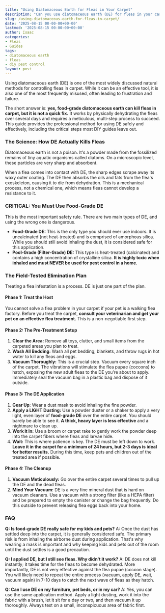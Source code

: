 ```yaml
---
title: "Using Diatomaceous Earth for Fleas in Your Carpet"
description: "Can you use diatomaceous earth (DE) for fleas in your carpet? An expert explains the right way to use it, the critical safety warnings, and why it often fails."
slug: /using-diatomaceous-earth-for-fleas-in-carpet/
date: '2025-08-15 00-00-00+00-00'
lastmod: '2025-08-15 00-00-00+00-00'
author: Isaac
categories:
- Fleas
- Guides
tags:
- diatomaceous earth
- fleas
- diy pest control
layout: post
---
```

Using diatomaceous earth (DE) is one of the most widely discussed natural methods for controlling fleas in carpet. While it can be an effective tool, it is also one of the most frequently misused, often leading to frustration and failure.

The short answer is: **yes, food-grade diatomaceous earth can kill fleas in carpet, but it is not a quick fix.** It works by physically dehydrating the fleas over several days and requires a meticulous, multi-step process to succeed. This guide provides the professional method for using DE safely and effectively, including the critical steps most DIY guides leave out.

### The Science: How DE Actually Kills Fleas

Diatomaceous earth is not a poison. It's a powder made from the fossilized remains of tiny aquatic organisms called diatoms. On a microscopic level, these particles are very sharp and absorbent.

When a flea comes into contact with DE, the sharp edges scrape away its waxy outer coating. The DE then absorbs the oils and fats from the flea's exoskeleton, causing it to die from dehydration. This is a mechanical process, not a chemical one, which means fleas cannot develop a resistance to it.

### CRITICAL: You Must Use Food-Grade DE

This is the most important safety rule. There are two main types of DE, and using the wrong one is dangerous.

*   **Food-Grade DE:** This is the only type you should ever use indoors. It is uncalcinated (not heat-treated) and is comprised of amorphous silica. While you should still avoid inhaling the dust, it is considered safe for this application.
*   **Pool-Grade (Filter-Grade) DE:** This type is heat-treated (calcinated) and contains a high concentration of crystalline silica. **It is highly toxic when inhaled and must NEVER be used for pest control in a home.**

### The Field-Tested Elimination Plan

Treating a flea infestation is a process. DE is just one part of the plan.

#### Phase 1: Treat the Host

You cannot solve a flea problem in your carpet if your pet is a walking flea factory. Before you treat the carpet, **consult your veterinarian and get your pet on an effective flea treatment.** This is a non-negotiable first step.

#### Phase 2: The Pre-Treatment Setup

1.  **Clear the Area:** Remove all toys, clutter, and small items from the carpeted areas you plan to treat.
2.  **Wash All Bedding:** Wash all pet bedding, blankets, and throw rugs in hot water to kill any fleas and eggs.
3.  **Vacuum Thoroughly:** This is a crucial step. Vacuum every square inch of the carpet. The vibrations will stimulate the flea pupae (cocoons) to hatch, exposing the new adult fleas to the DE you're about to apply. Immediately seal the vacuum bag in a plastic bag and dispose of it outside.

#### Phase 3: The DE Application

1.  **Gear Up:** Wear a dust mask to avoid inhaling the fine powder.
2.  **Apply a LIGHT Dusting:** Use a powder duster or a shaker to apply a very light, even layer of **food-grade DE** over the entire carpet. You should barely be able to see it. **A thick, heavy layer is less effective** and a nightmare to clean up.
3.  **Work it In:** Use a broom or carpet rake to gently work the powder deep into the carpet fibers where fleas and larvae hide.
4.  **Wait:** This is where patience is key. The DE must be left down to work. **Leave it in the carpet for a minimum of 24 hours, but 2-3 days is ideal for better results.** During this time, keep pets and children out of the treated area if possible.

#### Phase 4: The Cleanup

1.  **Vacuum Meticulously:** Go over the entire carpet several times to pull up the DE and the dead fleas.
2.  **Mind Your Vacuum:** DE is a very fine mineral dust that is hard on vacuum cleaners. Use a vacuum with a strong filter (like a HEPA filter) and be prepared to empty the canister or change the bag frequently. Do this outside to prevent releasing flea eggs back into your home.

### FAQ

**Q: Is food-grade DE really safe for my kids and pets?**
A: Once the dust has settled deep into the carpet, it is generally considered safe. The primary risk is from inhaling the airborne dust during application. That's why wearing a mask is important and why keeping kids and pets out of the room until the dust settles is a good precaution.

**Q: I applied DE, but I still see fleas. Why didn't it work?**
A: DE does not kill instantly; it takes time for the fleas to become dehydrated. More importantly, DE is not very effective against the flea pupae (cocoon stage). You will likely need to repeat the entire process (vacuum, apply DE, wait, vacuum again) in 7-10 days to catch the next wave of fleas as they hatch.

**Q: Can I use DE on my furniture, pet beds, or in my car?**
A: Yes, you can use the same application method. Apply a light dusting, work it into the fabric with a brush, let it sit for a day or two, and then vacuum it up thoroughly. Always test on a small, inconspicuous area of fabric first.